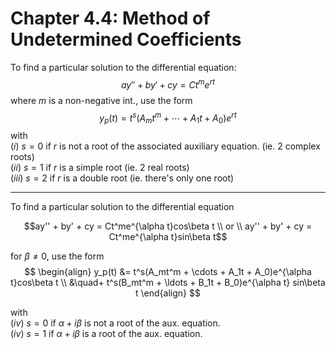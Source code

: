 # Chapter 4.4: Method of Undetermined Coefficients
To find a particular solution to the differential equation:
$$ay'' + by' + cy = Ct^me^{rt}$$
where $m$ is a non-negative int., use the form
$$y_p(t) = t^s(A_mt^m + \cdots + A_1t + A_0)e^{rt}$$
with  
(*i*) $s = 0$ if $r$ is not a root of the associated auxiliary equation. (ie. 2 complex roots)  
(*ii*) $s = 1$ if $r$ is a simple root (ie. 2 real roots)  
(*iii*) $s = 2$ if $r$ is a double root (ie. there's only one root)  

****

To find a particular solution to the differential equation

$$ay'' + by' + cy = Ct^me^{\alpha t}cos\beta t \\
or \\
ay'' + by' + cy = Ct^me^{\alpha t}sin\beta t$$

for $\beta \neq 0$, use the form
$$
\begin{align}
	y_p(t) &= t^s(A_mt^m + \cdots + A_1t + A_0)e^{\alpha t}cos\beta t \\
	&\quad+ t^s(B_mt^m + \ldots + B_1t + B_0)e^{\alpha t} sin\beta t
\end{align}
$$

with  
(*iv*) $s = 0$ if $\alpha + i\beta$ is not a root of the aux. equation.  
(*iv*) $s = 1$ if $\alpha + i\beta$ is a root of the aux. equation.  
